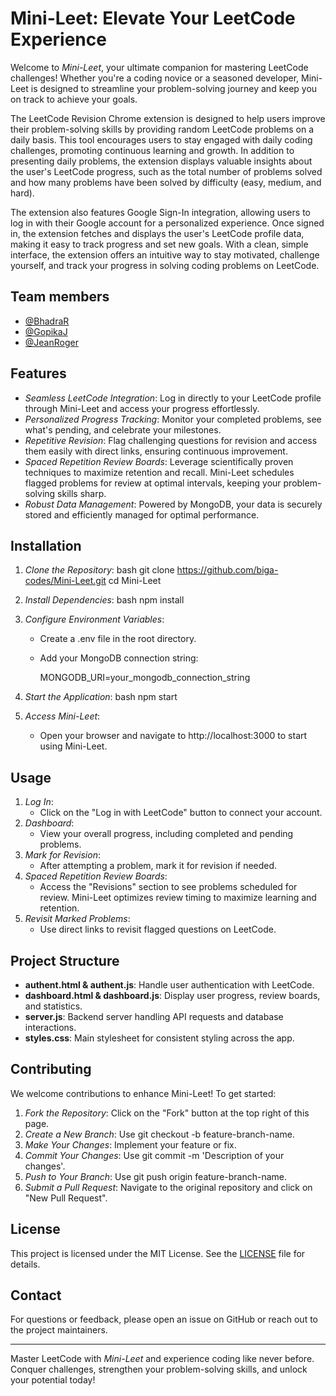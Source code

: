 # Mini-Leet: Elevate Your LeetCode Experience

Welcome to *Mini-Leet*, your ultimate companion for mastering LeetCode challenges! Whether you're a coding novice or a seasoned developer, Mini-Leet is designed to streamline your problem-solving journey and keep you on track to achieve your goals.

The LeetCode Revision Chrome extension is designed to help users improve their problem-solving skills by providing random LeetCode problems on a daily basis. This tool encourages users to stay engaged with daily coding challenges, promoting continuous learning and growth. In addition to presenting daily problems, the extension displays valuable insights about the user's LeetCode progress, such as the total number of problems solved and how many problems have been solved by difficulty (easy, medium, and hard). 

The extension also features Google Sign-In integration, allowing users to log in with their Google account for a personalized experience. Once signed in, the extension fetches and displays the user's LeetCode profile data, making it easy to track progress and set new goals. With a clean, simple interface, the extension offers an intuitive way to stay motivated, challenge yourself, and track your progress in solving coding problems on LeetCode.


## Team members

- [@BhadraR](https://www.github.com/Bhadra2005)
- [@GopikaJ](https://github.com/biga-codes)
- [@JeanRoger](https://github.com/Jean2004-aka)


## Features

- *Seamless LeetCode Integration*: Log in directly to your LeetCode profile through Mini-Leet and access your progress effortlessly.  
- *Personalized Progress Tracking*: Monitor your completed problems, see what's pending, and celebrate your milestones.  
- *Repetitive Revision*: Flag challenging questions for revision and access them easily with direct links, ensuring continuous improvement.  
- *Spaced Repetition Review Boards*: Leverage scientifically proven techniques to maximize retention and recall. Mini-Leet schedules flagged problems for review at optimal intervals, keeping your problem-solving skills sharp.  
- *Robust Data Management*: Powered by MongoDB, your data is securely stored and efficiently managed for optimal performance.  

## Installation

1. *Clone the Repository*:
   bash
   git clone https://github.com/biga-codes/Mini-Leet.git
   cd Mini-Leet
   
2. *Install Dependencies*:
   bash
   npm install
   
3. *Configure Environment Variables*:
   - Create a .env file in the root directory.
   - Add your MongoDB connection string:
     
     MONGODB_URI=your_mongodb_connection_string
     
4. *Start the Application*:
   bash
   npm start
   
5. *Access Mini-Leet*:
   - Open your browser and navigate to http://localhost:3000 to start using Mini-Leet.

## Usage

1. *Log In*:
   - Click on the "Log in with LeetCode" button to connect your account.  
2. *Dashboard*:
   - View your overall progress, including completed and pending problems.  
3. *Mark for Revision*:
   - After attempting a problem, mark it for revision if needed.  
4. *Spaced Repetition Review Boards*:
   - Access the "Revisions" section to see problems scheduled for review. Mini-Leet optimizes review timing to maximize learning and retention.  
5. *Revisit Marked Problems*:
   - Use direct links to revisit flagged questions on LeetCode.  

## Project Structure

- **authent.html & authent.js**: Handle user authentication with LeetCode.  
- **dashboard.html & dashboard.js**: Display user progress, review boards, and statistics.  
- **server.js**: Backend server handling API requests and database interactions.  
- **styles.css**: Main stylesheet for consistent styling across the app.  

## Contributing

We welcome contributions to enhance Mini-Leet! To get started:

1. *Fork the Repository*: Click on the "Fork" button at the top right of this page.  
2. *Create a New Branch*: Use git checkout -b feature-branch-name.  
3. *Make Your Changes*: Implement your feature or fix.  
4. *Commit Your Changes*: Use git commit -m 'Description of your changes'.  
5. *Push to Your Branch*: Use git push origin feature-branch-name.  
6. *Submit a Pull Request*: Navigate to the original repository and click on "New Pull Request".  

## License

This project is licensed under the MIT License. See the [LICENSE](LICENSE) file for details.

## Contact

For questions or feedback, please open an issue on GitHub or reach out to the project maintainers.

---

Master LeetCode with *Mini-Leet* and experience coding like never before. Conquer challenges, strengthen your problem-solving skills, and unlock your potential today!
